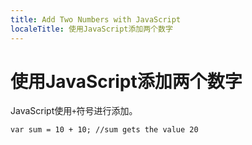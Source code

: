 ```yaml
---
title: Add Two Numbers with JavaScript
localeTitle: 使用JavaScript添加两个数字
---
```

# 使用JavaScript添加两个数字

JavaScript使用`+`符号进行添加。
```
var sum = 10 + 10; //sum gets the value 20 

```
